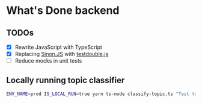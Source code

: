# What's Done backend

## TODOs

* [X] Rewrite JavaScript with TypeScript
* [X] Replacing [Sinon.JS](https://github.com/sinonjs/sinon) with [testdouble.js](https://github.com/testdouble/testdouble.js/)
* [ ] Reduce mocks in unit tests

## Locally running topic classifier

```sh
ENV_NAME=prod IS_LOCAL_RUN=true yarn ts-node classify-topic.ts "Test topic classification from CLI"
```
